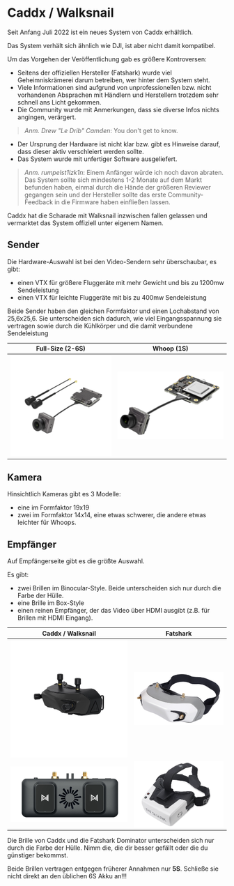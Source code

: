 # Caddx / Walksnail

Seit Anfang Juli 2022 ist ein neues System von Caddx erhältlich.

Das System verhält sich ähnlich wie DJI, ist aber nicht damit kompatibel.

Um das Vorgehen der Veröffentlichung gab es größere Kontroversen:

- Seitens der offiziellen Hersteller (Fatshark) wurde viel Geheimniskrämerei darum betreiben, wer hinter dem System steht.
- Viele Informationen sind aufgrund von unprofessionellen bzw. nicht vorhandenen Absprachen mit Händlern und Herstellern trotzdem sehr schnell ans Licht gekommen.
- Die Community wurde mit Anmerkungen, dass sie diverse Infos nichts angingen, verärgert.

> *Anm. Drew "Le Drib" Camden*: You don't get to know.

- Der Ursprung der Hardware ist nicht klar bzw. gibt es Hinweise darauf, dass dieser aktiv verschleiert werden sollte.
- Das System wurde mit unfertiger Software ausgeliefert.

> *Anm. rumpelst1lzk1n*: Einem Anfänger würde ich noch davon abraten. Das System sollte sich mindestens 1-2 Monate auf dem Markt befunden haben, einmal durch die Hände der größeren Reviewer gegangen sein und der Hersteller sollte das erste Community-Feedback in die Firmware haben einfließen lassen.

Caddx hat die Scharade mit Walksnail inzwischen fallen gelassen und vermarktet das System offiziell unter eigenem Namen.

## Sender

Die Hardware-Auswahl ist bei den Video-Sendern sehr überschaubar, es gibt:

- einen VTX für größere Fluggeräte mit mehr Gewicht und bis zu 1200mw Sendeleistung
- einen VTX für leichte Fluggeräte mit bis zu 400mw Sendeleistung

Beide Sender haben den gleichen Formfaktor und einen Lochabstand von 25,6x25,6. Sie unterscheiden sich dadurch, wie viel Eingangsspannung sie vertragen sowie durch die Kühlkörper und die damit verbundene Sendeleistung

| Full-Size (2-6S)                                       | Whoop (1S)                                          |
| ------------------------------------------------------ | --------------------------------------------------- |
| ![Walksnail VTX](/img/caddx/avatar_vtx_micro_cam.webp) | ![Walksnail 1S VTX](/img/caddx/avatar_mini_vtx.png) |

## Kamera

Hinsichtlich Kameras gibt es 3 Modelle:

- eine im Formfaktor 19x19
- zwei im Formfaktor 14x14, eine etwas schwerer, die andere etwas leichter für Whoops.

## Empfänger

Auf Empfängerseite gibt es die größte Auswahl.

Es gibt:

- zwei Brillen im Binocular-Style. Beide unterscheiden sich nur durch die Farbe der Hülle.
- eine Brille im Box-Style
- einen reinen Empfänger, der das Video über HDMI ausgibt (z.B. für Brillen mit HDMI Eingang).

| Caddx / Walksnail                               | Fatshark                                                     |
| ----------------------------------------------- | ------------------------------------------------------------ |
| ![Caddx Brille](/img/caddx/avatar_goggles.webp) | ![Fatshark Dominator](/img/fatshark/fatshark_dominator.webp) |
| ![Caddx VRX](/img/caddx/avatar_vrx.png)         | ![Fatshark Recon HD](/img/fatshark/fatshark_recon_hd.webp)   |

Die Brille von Caddx und die Fatshark Dominator unterscheiden sich nur durch die Farbe der Hülle. Nimm die, die dir besser gefällt oder die du günstiger bekommst.

Beide Brillen vertragen entgegen früherer Annahmen nur **5S**. Schließe sie nicht direkt an den üblichen 6S Akku an!!!
